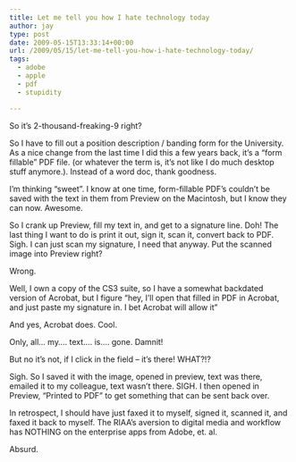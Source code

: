```yaml
---
title: Let me tell you how I hate technology today
author: jay
type: post
date: 2009-05-15T13:33:14+00:00
url: /2009/05/15/let-me-tell-you-how-i-hate-technology-today/
tags:
  - adobe
  - apple
  - pdf
  - stupidity

---
```

So it’s 2-thousand-freaking-9 right?

So I have to fill out a position description / banding form for the University. As a nice change from the last time I did this a few years back, it’s a “form fillable” PDF file. (or whatever the term is, it’s not like I do much desktop stuff anymore.). Instead of a word doc, thank goodness.

I’m thinking “sweet”. I know at one time, form-fillable PDF’s couldn’t be saved with the text in them from Preview on the Macintosh, but I know they can now. Awesome.

So I crank up Preview, fill my text in, and get to a signature line. Doh! The last thing I want to do is print it out, sign it, scan it, convert back to PDF. Sigh. I can just scan my signature, I need that anyway. Put the scanned image into Preview right?

Wrong.

Well, I own a copy of the CS3 suite, so I have a somewhat backdated version of Acrobat, but I figure “hey, I’ll open that filled in PDF in Acrobat, and just paste my signature in. I bet Acrobat will allow it”

And yes, Acrobat does. Cool.

Only, all… my…. text…. is…. gone. Damnit!

But no it’s not, if I click in the field &#8211; it’s there! WHAT?!?

Sigh. So I saved it with the image, opened in preview, text was there, emailed it to my colleague, text wasn’t there. SIGH. I then opened in Preview, “Printed to PDF” to get something that can be sent back over.

In retrospect, I should have just faxed it to myself, signed it, scanned it, and faxed it back to myself. The RIAA’s aversion to digital media and workflow has NOTHING on the enterprise apps from Adobe, et. al.

Absurd.
